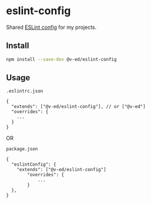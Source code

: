 # eslint-config

Shared [ESLint config](https://eslint.org/docs/developer-guide/shareable-configs) for my projects.

## Install

```bash
npm install --save-dev @v-ed/eslint-config
```

## Usage

`.eslintrc.json`

```jsonc
{
  "extends": ["@v-ed/eslint-config"], // or ["@v-ed"]
  "overrides": {
    ...
  }
}
```

OR

`package.json`

```jsonc
{
  "eslintConfig": {
    "extends": ["@v-ed/eslint-config"]
		"overrides": {
			...
		}
  },
}
```
